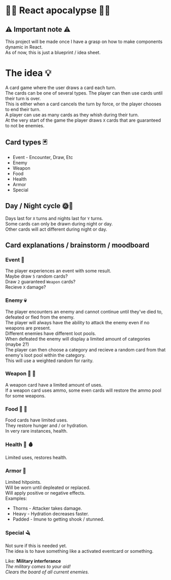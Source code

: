 # 🧟‍♂️ React apocalypse 🧟‍♀️

## ⚠ Important note ⚠
This project will be made once I have a grasp on how to make components dynamic in React.  
As of now, this is just a blueprint / idea sheet.  

# The idea 💡
A card game where the user draws a card each turn.  
The cards can be one of several types. The player can then use cards until 
their turn is over.  
This is either when a card cancels the turn by force, or the player chooses to end their turn.  
A player can use as many cards as they whish during their turn.  
At the very start of the game the player draws `X` cards that are guaranteed to not be enemies.  

## Card types 🃏
* Event - Encounter, Draw, Etc
* Enemy
* Weapon
* Food
* Health
* Armor
* Special

## Day / Night cycle 🌞🌛
Days last for `X` turns and nights last for `Y` turns.  
Some cards can only be drawn during night or day.  
Other cards will act different during night or day.  

## Card explanations / brainstorm / moodboard

### Event 🎲
The player experiences an event with some result.  
Maybe draw `5` random cards?  
Draw `2` guaranteed `Weapon` cards?  
Recieve `X` damage?  

### Enemy 💀
The player encounters an enemy and cannot continue until they've died to, defeated or fled from the enemy.  
The player will always have the ability to attack the enemy even if no weapons are present.  
Different enemies have different loot pools.  
When defeated the enemy will display a limited amount of categories (maybe 2?)  
The player can then choose a category and recieve a random card from that enemy's loot pool within the category.  
This will use a weighted random for rarity.

### Weapon 🔫 🔪
A weapon card have a limited amount of uses.  
If a weapon card uses ammo, some even cards will restore the ammo pool for some weapons.  

### Food 🍕 🥛
Food cards have limited uses.  
They restore hunger and / or hydration.  
In very rare instances, health.  

### Health 💊 🩸
Limited uses, restores health.  

### Armor 🥋
Limited hitpoints.  
Will be worn until depleated or replaced.  
Will apply positive or negative effects.  
Examples:
* Thorns - Attacker takes damage.
* Heavy - Hydration decreases faster.
* Padded - Imune to getting shook / stunned.

### Special 🪒
Not sure if this is needed yet.  
The idea is to have something like a activated eventcard or something.  

Like: 
**Military interferance**  
*The military comes to your aid!*  
*Clears the board of all current enemies.*  